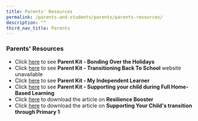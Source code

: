 ```yaml
---
title: Parents' Resources
permalink: /parents-and-students/parents/parents-resources/
description: ""
third_nav_title: Parents
---
```

### **Parents' Resources**
* Click [here](/files/parentresource1.pdf) to see **Parent Kit - Bonding Over the Holidays**
* Click [here](/files/parentresource2.pdf) to see **Parent Kit - Transitioning Back To School** website unavailable
* Click [here](/files/parentresource3.pdf) to see **Parent Kit - My Independent Learner**
* Click [here](/files/parentresource4.pdf) to see **Parent Kit - Supporting your child during Full Home-Based Learning**
* Click [here](/files/parentresource5.pdf) to download the article on **Resilience Booster**
* Click [here](/files/parentresource6.pdf) to download the article on **Supporting Your Child's transition through Primary 1**
